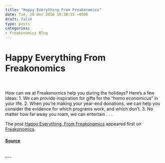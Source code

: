 ```yaml
---
title: "Happy Everything From Freakonomics"
date: Tue, 20 Dec 2016 19:38:15 +0000
draft: false
type: posts
categories: 
- Freakonomics Blog
---
```

# Happy Everything From Freakonomics

<br/>

<br/>
How can we at Freakonomics help you during the holidays? Here’s a few ideas: 1. We can provide inspiration for gifts for the “homo economicus” in your life. 2. When you’re making your year-end donations, we can help you consider the evidence for which programs work, and which don’t. 3. No matter how far away you roam, we can entertain . . .

The post [Happy Everything, From Freakonomics](https://freakonomics.com/2016/12/happy-everything-freakonomics/) appeared first on [Freakonomics](https://freakonomics.com).

#### [Source](https://freakonomics.com/2016/12/happy-everything-freakonomics/)

<br/>
---
